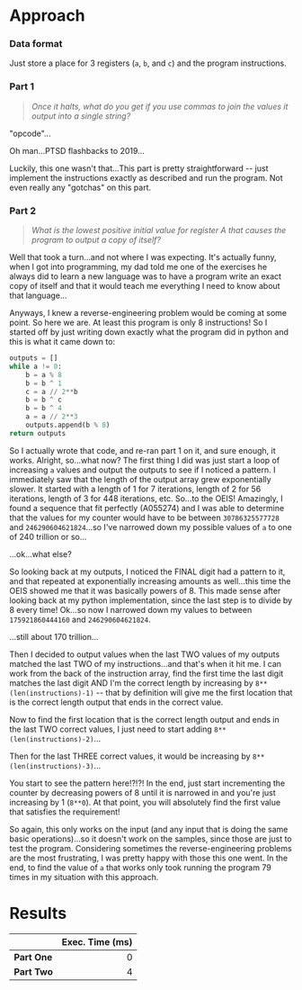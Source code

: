 # Approach
### Data format

Just store a place for 3 registers (`a`, `b`, and `c`) and the program instructions.

### Part 1
> _Once it halts, what do you get if you use commas to join the values it output into a single string?_

"opcode"...

Oh man...PTSD flashbacks to 2019...

Luckily, this one wasn't that...This part is pretty straightforward -- just implement the instructions exactly as described
and run the program. Not even really any "gotchas" on this part.

### Part 2
> _What is the lowest positive initial value for register A that causes the program to output a copy of itself?_

Well that took a turn...and not where I was expecting. It's actually funny, when I got into programming, my dad told me
one of the exercises he always did to learn a new language was to have a program write an exact copy of itself and that
it would teach me everything I need to know about that language...

Anyways, I knew a reverse-engineering problem would be coming at some point. So here we are. At least this program is
only 8 instructions! So I started off by just writing down exactly what the program did in python and this is
what it came down to:
```python
outputs = []
while a != 0:
	b = a % 8
	b = b ^ 1
	c = a // 2**b
	b = b ^ c
	b = b ^ 4
	a = a // 2**3
	outputs.append(b % 8)
return outputs
```

So I actually wrote that code, and re-ran part 1 on it, and sure enough, it works. Alright, so...what now? The first thing
I did was just start a loop of increasing `a` values and output the outputs to see if I noticed a pattern. I immediately saw that
the length of the output array grew exponentially slower. It started with a length of 1 for 7 iterations, length of 2 for 56 iterations,
length of 3 for 448 iterations, etc. So...to the OEIS! Amazingly, I found a sequence that fit perfectly (A055274) and I was able to determine
that the values for my counter would have to be between `30786325577728` and `246290604621824`...so I've narrowed down
my possible values of `a` to one of 240 trillion or so...

...ok...what else?

So looking back at my outputs, I noticed the FINAL digit had a pattern to it, and that repeated at exponentially increasing amounts
as well...this time the OEIS showed me that it was basically powers of 8. This made sense after looking back at my python
implementation, since the last step is to divide by 8 every time! Ok...so now I narrowed down my values to between `175921860444160` and `246290604621824`.

...still about 170 trillion...

Then I decided to output values when the last TWO values of my outputs matched the last TWO of my instructions...and that's when it
hit me. I can work from the back of the instruction array, find the first time the last digit matches the last digit AND I'm the
correct length by increasing by `8**(len(instructions)-1)` -- that by definition will give me the first location that is the
correct length output that ends in the correct value.

Now to find the first location that is the correct length output and ends in the last TWO correct values, I just need to
start adding `8**(len(instructions)-2)`...

Then for the last THREE correct values, it would be increasing by `8**(len(instructions)-3)`...

You start to see the pattern here!?!?! In the end, just start incrementing the counter by decreasing powers of 8 until it
is narrowed in and you're just increasing by 1 (`8**0`). At that point, you will absolutely find the first value that satisfies
the requirement!

So again, this only works on the input (and any input that is doing the same basic operations)...so it doesn't work on the
samples, since those are just to test the program. Considering sometimes the reverse-engineering problems are the most
frustrating, I was pretty happy with those this one went. In the end, to find the value of `a` that works only took running
the program 79 times in my situation with this approach.

# Results

|              | Exec. Time (ms) |
|--------------|----------------:|
| **Part One** |               0 |
| **Part Two** |               4 |
